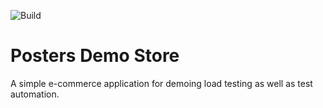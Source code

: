 ![Build](https://github.com/Xceptance/posters-demo-store/workflows/Build/badge.svg)

Posters Demo Store
==================

A simple e-commerce application for demoing load testing as well as test automation.